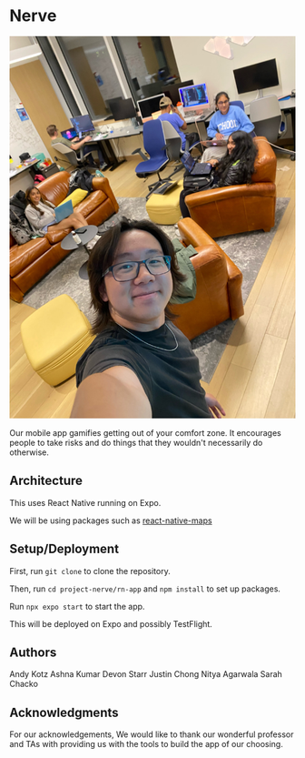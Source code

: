 # Nerve

![Team Photo](./rn-app/assets/images/readme-team-photo.jpeg)

Our mobile app gamifies getting out of your comfort zone. It encourages people to take risks and do things that they wouldn't necessarily do otherwise. 

## Architecture
This uses React Native running on Expo.

We will be using packages such as [react-native-maps](https://github.com/react-native-maps/react-native-maps)

## Setup/Deployment

First, run ```git clone``` to clone the repository.

Then, run ```cd project-nerve/rn-app``` and ```npm install``` to set up packages.

Run ```npx expo start``` to start the app.

This will be deployed on Expo and possibly TestFlight.


## Authors

Andy Kotz
Ashna Kumar
Devon Starr
Justin Chong
Nitya Agarwala
Sarah Chacko

## Acknowledgments

For our acknowledgements, We would like to thank our wonderful professor and TAs with providing us with the tools to build the app of our choosing.